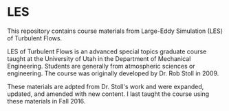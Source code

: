# LES
This repository contains course materials from Large-Eddy Simulation (LES) of Turbulent Flows. 

LES of Turbulent Flows is an advanced special topics graduate course taught at the University of Utah in the Department of Mechanical Engineering. Students are generally from atmospheric sciences or engineering. The course was originally developed by Dr. Rob Stoll in 2009. 

These materials are adpted from Dr. Stoll's work and were expanded, updated, and amended with new content. I last taught the course using these materials in Fall 2016.
